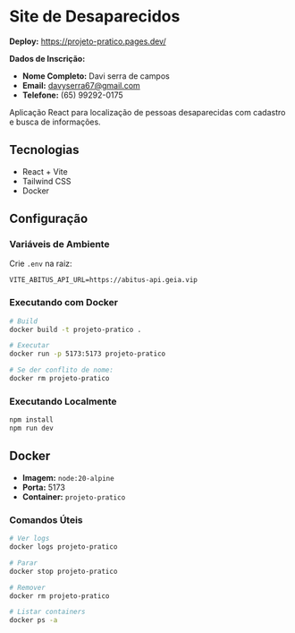 # Site de Desaparecidos

 **Deploy:** https://projeto-pratico.pages.dev/
  
**Dados de Inscrição:**

- **Nome Completo:** Davi serra de campos
- **Email:** davyserra67@gmail.com
- **Telefone:** (65) 99292-0175

Aplicação React para localização de pessoas desaparecidas com cadastro e busca de informações.

##  Tecnologias

- React + Vite
- Tailwind CSS
- Docker

##  Configuração

### Variáveis de Ambiente

Crie `.env` na raiz:

```env
VITE_ABITUS_API_URL=https://abitus-api.geia.vip
```

### Executando com Docker

```bash
# Build
docker build -t projeto-pratico .

# Executar
docker run -p 5173:5173 projeto-pratico

# Se der conflito de nome:
docker rm projeto-pratico
```

### Executando Localmente

```bash
npm install
npm run dev
```

##  Docker

- **Imagem:** `node:20-alpine`
- **Porta:** 5173
- **Container:** `projeto-pratico`

### Comandos Úteis

```bash
# Ver logs
docker logs projeto-pratico

# Parar
docker stop projeto-pratico

# Remover
docker rm projeto-pratico

# Listar containers
docker ps -a
```

